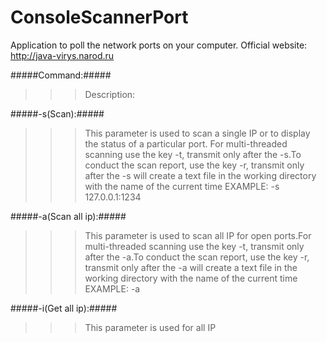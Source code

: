 # ConsoleScannerPort
Application to poll the network ports on your computer.
Official website: http://java-virys.narod.ru

#####Command:#####
>>>Description:  

#####-s(Scan):#####
>>>This parameter is used to scan a single IP or to display
                 the status of a particular port. For multi-threaded scanning
                 use the key -t, transmit only after the -s.To conduct the scan
                 report, use the key -r, transmit only after the -s will create
                 a text file in the working directory with the name of the
                 current time
                 EXAMPLE:        -s 127.0.0.1:1234  

#####-a(Scan all ip):#####
>>>This parameter is used to scan all IP for open ports.For
                 multi-threaded scanning use the key -t, transmit only after
                 the -a.To conduct the scan report, use the key -r, transmit
                 only after the -a will create a text file in the working
                 directory with the name of the current time
                 EXAMPLE:        -a  

#####-i(Get all ip):#####
>>>This parameter is used for all IP
